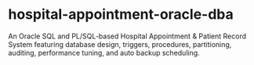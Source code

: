 # hospital-appointment-oracle-dba
An Oracle SQL and PL/SQL-based Hospital Appointment &amp; Patient Record System featuring database design, triggers, procedures, partitioning, auditing, performance tuning, and auto backup scheduling.
